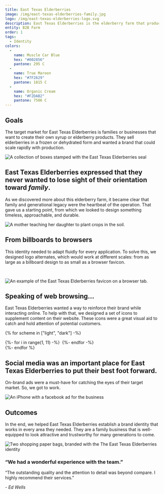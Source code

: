 ```yaml
---
title: East Texas Elderberries
image: /img/east-texas-elderberries-family.jpg
logo: /img/east-texas-elderberries-logo.svg
description: East Texas Elderberries is the elderberry farm that produces organically grown products for crafty moms and resourceful businesses who want to buy local and keep their families and customers healthy.
entity: B2B Farm
order: 1
tags:
  - Identity
colors:
  - 
    name: Muscle Car Blue
    hex: "#002856"
    pantone: 295 C
  - 
    name: True Maroon
    hex: "#7F2629"
    pantone: 1815 C
  - 
    name: Organic Cream
    hex: "#F2DAB2"
    pantone: 7506 C
---
```


## Goals

The target market for East Texas Elderberries is families or businesses that want to create their own syrup or elderberry products. They sell elderberries in a frozen or dehydrated form and wanted a brand that could scale rapidly with production.

![A collection of boxes stamped with the East Texas Elderberries seal](/img/east-texas-elderberries-boxes.jpg)

## East Texas Elderberries expressed that they never wanted to lose sight of their orientation toward *family*.

As we discovered more about this elderberry farm, it became clear that family and generational legacy were the heartbeat of the operation. That gave us a starting point, from which we looked to design something timeless, approachable, and durable.

![A mother teaching her daughter to plant crops in the soil.](/img/east-texas-elderberries-family.jpg)

## From billboards to browsers

This identity needed to adapt fluidly for every application. To solve this, we designed logo alternates, which would work at different scales: from as large as a billboard design to as small as a browser favicon.

<p class="bleed">
  <img class="light" src="/img/east-texas-elderberries-scales-red.png" alt="">
  <img class="dark" src="/img/east-texas-elderberries-scales-white.png" alt="">
</p>

![An example of the East Texas Elderberries favicon on a browser tab.](/img/east-texas-elderberries-web.png)

## Speaking of web browsing...

East Texas Elderberries wanted a way to reinforce their brand while interacting online. To help with that, we designed a set of icons to supplement content on their website. These icons were a great visual aid to catch and hold attention of potential customers.

{% for scheme in ["light", "dark"] -%}
<section class="carousel-wrapper bleed {{ scheme }}">
	<div class="carousel" data-dots="false" data-scrollTime="2000">
		{%- for i in range(1, 11) -%}
		<img class="carousel__item" style="max-width: 12rem;" src="/img/east-texas-elderberries-icon-example-{{ i }}-{{ scheme }}.png" alt="" />
		{%- endfor -%}
	</div>
</section>
{%- endfor %}

## Social media was an important place for East Texas Elderberries to put their best foot forward.

On-brand ads were a must-have for catching the eyes of their target market. So, we got to work.

![An iPhone with a facebook ad for the business](/img/east-texas-elderberries-fb-ad.png)

## Outcomes

In the end, we helped East Texas Elderberries establish a brand identity that works in every area they needed. They are a family business that is well-equipped to look attractive and trustworthy for many generations to come.

![Two shopping paper bags, branded with the The East Texas Elderberries identity](/img/east-texas-elderberries-sack.jpg)

<section class="center">
  <h3>&ldquo;We had a wonderful experience with the team.&rdquo;</h3>
  <p class="center" style="max-width: 36rem">
    &ldquo;The outstanding quality and the attention to detail was beyond compare. I highly recommend their services.&rdquo;
  </p>
  <em>- Ed Wells</em>
</section>